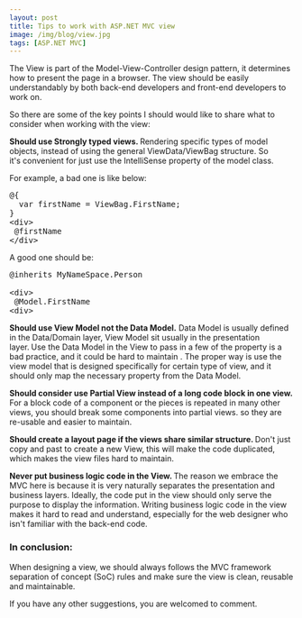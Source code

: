 ```yaml
---
layout: post
title: Tips to work with ASP.NET MVC view
image: /img/blog/view.jpg
tags: [ASP.NET MVC]
---
```

<p>The View is part of the Model-View-Controller design pattern, it determines how to present the page in a browser. The view should be easily understandably by both back-end developers and front-end developers to work on.</p>
<p>So there are some of the key points I should would like to share what to consider when working with the view:</p>
<p><strong>Should use Strongly typed views. </strong>R<span>endering specific types of model objects, instead of using the general ViewData/ViewBag structure. So it's convenient for just use the IntelliSense property of the model class.</span></p>
<p><span>For example, a</span> bad one is like below:</p>
<pre><span>@{<br />  var firstName = ViewBag.FirstName;<br />}<br />&lt;div&gt;<br /> @firstName<br />&lt;/div&gt;</span></pre>
<p><span>A good one should be:</span></p>
<pre>@inherits MyNameSpace.Person<br /><br />&lt;div&gt; <br /> @Model.FirstName<br />&lt;div&gt;</pre>
<p><strong>Should use View Model not the Data Model.</strong> Data Model is usually defined in the Data/Domain layer, View Model sit usually in the presentation layer.<strong> </strong>Use the Data Model in the View to pass in a few of the property is a bad practice, and it could be hard to maintain . The proper way is use the view model that is designed specifically for certain type of view, and it should only map the necessary property from the Data Model.</p>
<p><span><strong>Should consider use Partial View instead of a long code block in one view.</strong> For a block code of a component or the pieces is repeated in many other views, you should break some components into partial views. so they are re-usable and easier to maintain.</span></p>
<p><strong>Should create a layout page if the views share similar structure. </strong>Don't just copy and past to create a new View, this will make the code duplicated, which makes the view files hard to maintain.</p>
<p><strong>Never put business logic code in the View. </strong>The reason we embrace the MVC here is because it is very naturally separates the presentation and business layers. Ideally, the code put in the view should only serve the purpose to display the information. Writing business logic code in the view makes it hard to read and understand, especially for the web designer who isn't familiar with the back-end code.</p>
<h3>In conclusion:</h3>
<p>When designing a view, we should always follows the MVC framework separation of concept (SoC) rules and make sure the view is clean, reusable and maintainable.</p>
<p>If you have any other suggestions, you are welcomed to comment.</p>